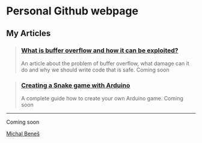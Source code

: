 # Personal Github webpage

## My Articles

> ### [What is buffer overflow and how it can be exploited?](./articles/buffer_overflow/index.md)
>
> An article about the problem of buffer overflow, what damage can it do and why we should write code that is safe. Coming soon

> ### [Creating a Snake game with Arduino](./articles/arduino_snake_game/index.md)
>
> A complete guide how to create your own Arduino game. Coming soon

---

Coming soon


<div class="badge-base LI-profile-badge" data-locale="en_US" data-size="large" data-theme="light" data-type="HORIZONTAL" data-vanity="imichalbenes" data-version="v1"><a class="badge-base__link LI-simple-link" href="https://cz.linkedin.com/in/imichalbenes?trk=profile-badge">Michal Beneš</a></div>
              
